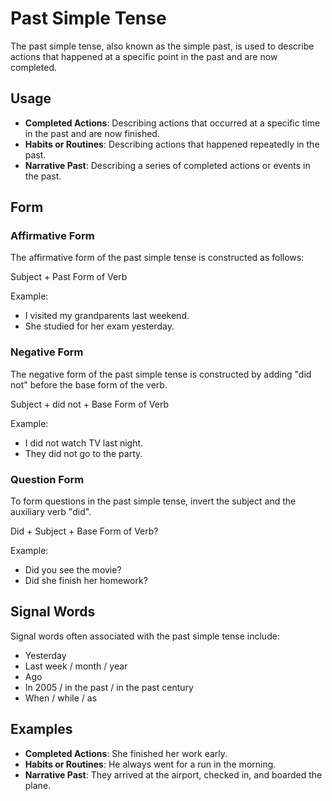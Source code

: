 # Past Simple Tense

The past simple tense, also known as the simple past, is used to describe actions that happened at a specific point in the past and are now completed.

## Usage

- **Completed Actions**: Describing actions that occurred at a specific time in the past and are now finished.
- **Habits or Routines**: Describing actions that happened repeatedly in the past.
- **Narrative Past**: Describing a series of completed actions or events in the past.

## Form

### Affirmative Form

The affirmative form of the past simple tense is constructed as follows:

Subject + Past Form of Verb

Example:

- I visited my grandparents last weekend.
- She studied for her exam yesterday.

### Negative Form

The negative form of the past simple tense is constructed by adding "did not" before the base form of the verb.

Subject + did not + Base Form of Verb

Example:

- I did not watch TV last night.
- They did not go to the party.

### Question Form

To form questions in the past simple tense, invert the subject and the auxiliary verb "did".

Did + Subject + Base Form of Verb?

Example:

- Did you see the movie?
- Did she finish her homework?

## Signal Words

Signal words often associated with the past simple tense include:

- Yesterday
- Last week / month / year
- Ago
- In 2005 / in the past / in the past century
- When / while / as

## Examples

- **Completed Actions**: She finished her work early.
- **Habits or Routines**: He always went for a run in the morning.
- **Narrative Past**: They arrived at the airport, checked in, and boarded the plane.
